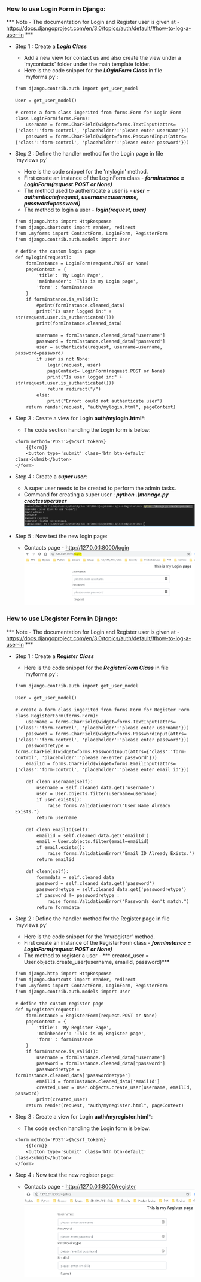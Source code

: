 ### How to use Login Form in Django: 

*** Note - The documentation for Login and Register user is given at - https://docs.djangoproject.com/en/3.0/topics/auth/default/#how-to-log-a-user-in ***

  * Step 1 : Create a ***Login Class***
    * Add a new view for contact us and also create the view under a 'mycontacts' folder under the main template folder.
    * Here is the code snippet for the ***LOginForm Class*** in file 'myforms.py':
    ```
    from django.contrib.auth import get_user_model

    User = get_user_model()    

    # create a form class ingerited from forms.Form for Login Form
    class LoginForm(forms.Form):
        username = forms.CharField(widget=forms.TextInput(attrs={'class':'form-control', 'placeholder':'please enter username'}))
        password = forms.CharField(widget=forms.PasswordInput(attrs={'class':'form-control', 'placeholder':'please enter password'}))
    ```

  * Step 2 : Define the handler method for the Login page in file 'myviews.py'
    * Here is the code snippet for the 'mylogin' method.
    * First create an instance of the LoginForm class - ***formInstance = LoginForm(request.POST or None)***
    * The method used to authenticate a user is - ***user = authenticate(request, username=username, password=password)***
    * The method to login a user - ***login(request, user)***
    ```
    from django.http import HttpResponse
    from django.shortcuts import render, redirect
    from .myforms import ContactForm, LoginForm, RegisterForm
    from django.contrib.auth.models import User

    # define the custom login page 
    def mylogin(request):
        formInstance = LoginForm(request.POST or None)
        pageContext = {
            'title': 'My Login Page',
            'mainheader': 'This is my Login page',
            'form' : formInstance
        }
        if formInstance.is_valid():
            #print(formInstance.cleaned_data)
            print("Is user logged in:" + str(request.user.is_authenticated()))
            print(formInstance.cleaned_data)

            username = formInstance.cleaned_data['username']
            password = formInstance.cleaned_data['password']
            user = authenticate(request, username=username, password=password)
            if user is not None: 
                login(request, user)
                pageContext= LoginForm(request.POST or None)
                print("Is user logged in:" + str(request.user.is_authenticated()))
                return redirect("/")
            else:
                print("Error: could not authenticate user")
        return render(request, "auth/mylogin.html", pageContext)
    ```
  * Step 3 : Create a view for Login **auth/mylogin.html***:
    * The code section handling the Login form is below:
    ```
    <form method='POST'>{%csrf_token%}
        {{form}}
        <button type='submit' class='btn btn-default' class>Submit</button>
    </form>
    ```

  * Step 4 : Create a ***super user***:
    * A super user needs to be created to perform the admin tasks.
    * Command for creating a super user : ***python .\manage.py createsuperuser***
    ![Creating a super user](../images/003-04-createasuperuser.png)

  * Step 5 : Now test the new login page:
    * Contacts page - http://127.0.0.1:8000/login
    ![Using HTML form on Contacts page](../images/003-04-theloginform.png)


### How to use LRegister Form in Django: 

*** Note - The documentation for Login and Register user is given at - https://docs.djangoproject.com/en/3.0/topics/auth/default/#how-to-log-a-user-in ***

  * Step 1 : Create a ***Register Class***
    * Here is the code snippet for the ***RegisterForm Class*** in file 'myforms.py':
    ```
    from django.contrib.auth import get_user_model

    User = get_user_model()    

    # create a form class ingerited from forms.Form for Register Form
    class RegisterForm(forms.Form):
        username = forms.CharField(widget=forms.TextInput(attrs={'class':'form-control', 'placeholder':'please enter username'}))
        password = forms.CharField(widget=forms.PasswordInput(attrs={'class':'form-control', 'placeholder':'please enter password'}))
        passwordretype = forms.CharField(widget=forms.PasswordInput(attrs={'class':'form-control', 'placeholder':'please re-enter password'}))
        emailId = forms.CharField(widget=forms.EmailInput(attrs={'class':'form-control', 'placeholder':'please enter email id'}))

        def clean_username(self):
            username = self.cleaned_data.get('username')
            user = User.objects.filter(username=username)
            if user.exists():
                raise forms.ValidationError("User Name Already Exists.")
            return username

        def clean_emailId(self):
            emailid = self.cleaned_data.get('emailId')
            email = User.objects.filter(email=emailid)
            if email.exists():
                raise forms.ValidationError("Email ID Already Exists.")
            return emailid
        
        def clean(self):
            formmdata = self.cleaned_data
            password = self.cleaned_data.get('password')
            passwordretype = self.cleaned_data.get('passwordretype')
            if password != passwordretype :
                raise forms.ValidationError("Passwords don't match.")
            return formmdata
    ```

  * Step 2 : Define the handler method for the Register page in file 'myviews.py'
    * Here is the code snippet for the 'myregister' method.
    * First create an instance of the RegisterForm class - ***formInstance = LoginForm(request.POST or None)***
    * The method to register a user - *** created_user = User.objects.create_user(username, emailId, password)***
    ```
    from django.http import HttpResponse
    from django.shortcuts import render, redirect
    from .myforms import ContactForm, LoginForm, RegisterForm
    from django.contrib.auth.models import User
    
    # define the custom register page 
    def myregister(request):
        formInstance = RegisterForm(request.POST or None)
        pageContext = {
            'title': 'My Register Page',
            'mainheader': 'This is my Register page',
            'form' : formInstance
        }
        if formInstance.is_valid():
            username = formInstance.cleaned_data['username']
            password = formInstance.cleaned_data['password']
            passwordretype = formInstance.cleaned_data['passwordretype']
            emailId = formInstance.cleaned_data['emailId']
            created_user = User.objects.create_user(username, emailId, password)
            print(created_user)
        return render(request, "auth/myregister.html", pageContext)
    ```
  * Step 3 : Create a view for Login **auth/myregister.html***:
    * The code section handling the Login form is below:
    ```
    <form method='POST'>{%csrf_token%}
        {{form}}
        <button type='submit' class='btn btn-default' class>Submit</button>
    </form>
    ```

  * Step 4 : Now test the new register page:
    * Contacts page - http://127.0.0.1:8000/register
    ![Using HTML form on Contacts page](../images/003-04-theregisterform.png)